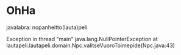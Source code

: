 OhHa
====

javalabra: nopanheitto(lauta)peli


Exception in thread "main" java.lang.NullPointerException
	at lautapeli.lautapeli.domain.Npc.valitseVuoroToimepide(Npc.java:43)